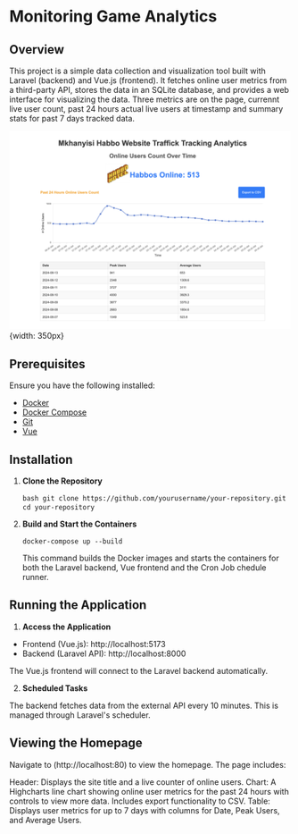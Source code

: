 # Monitoring Game Analytics

## Overview

This project is a simple data collection and visualization tool built with Laravel (backend) and Vue.js (frontend). It fetches online user metrics from a third-party API, stores the data in an SQLite database, and provides a web interface for visualizing the data. Three metrics are on the page, currennt live user count, past 24 hours actual live users at timestamp and summary stats for past 7 days tracked data.

![homepage screenshot](./homepage.png){width: 350px}

## Prerequisites

Ensure you have the following installed:

- [Docker](https://docs.docker.com/get-docker/)
- [Docker Compose](https://docs.docker.com/compose/install/)
- [Git](https://git-scm.com/book/en/v2/Getting-Started-Installing-Git)
- [Vue](https://vuejs.org/guide/quick-start)

## Installation

1. **Clone the Repository**

   ```
   bash git clone https://github.com/yourusername/your-repository.git
   cd your-repository
   ```

2. **Build and Start the Containers**
   ```
   docker-compose up --build
   ```
   This command builds the Docker images and starts the containers for both the Laravel backend, Vue frontend and the Cron Job chedule runner.

## Running the Application

1. **Access the Application**

- Frontend (Vue.js): http://localhost:5173
- Backend (Laravel API): http://localhost:8000

The Vue.js frontend will connect to the Laravel backend automatically.

2. **Scheduled Tasks**

The backend fetches data from the external API every 10 minutes. This is managed through Laravel's scheduler.

## Viewing the Homepage

Navigate to (http://localhost:80) to view the homepage. The page includes:

Header: Displays the site title and a live counter of online users.
Chart: A Highcharts line chart showing online user metrics for the past 24 hours with controls to view more data. Includes export functionality to CSV.
Table: Displays user metrics for up to 7 days with columns for Date, Peak Users, and Average Users.
